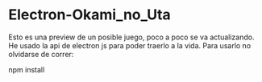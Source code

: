 # Electron-Okami_no_Uta

Esto es una preview de un posible juego, poco a poco se va actualizando.
He usado la api de electron js para poder traerlo a la vida.
Para usarlo no olvidarse de correr:

npm install
